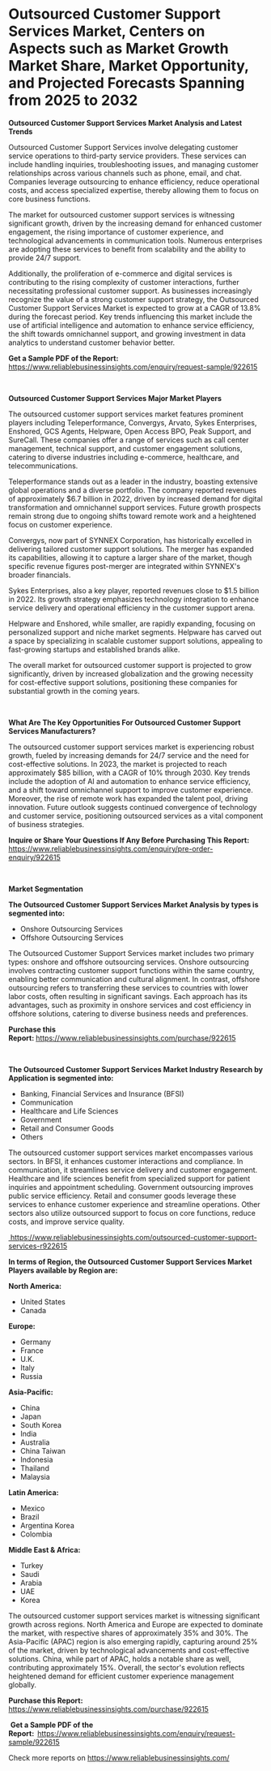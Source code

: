 <p><h1>Outsourced Customer Support Services Market, Centers on Aspects such as Market Growth Market Share, Market Opportunity, and Projected Forecasts Spanning from 2025 to 2032</h1></p><p><strong>Outsourced Customer Support Services Market Analysis and Latest Trends</strong></p>
<p><p>Outsourced Customer Support Services involve delegating customer service operations to third-party service providers. These services can include handling inquiries, troubleshooting issues, and managing customer relationships across various channels such as phone, email, and chat. Companies leverage outsourcing to enhance efficiency, reduce operational costs, and access specialized expertise, thereby allowing them to focus on core business functions.</p><p>The market for outsourced customer support services is witnessing significant growth, driven by the increasing demand for enhanced customer engagement, the rising importance of customer experience, and technological advancements in communication tools. Numerous enterprises are adopting these services to benefit from scalability and the ability to provide 24/7 support. </p><p>Additionally, the proliferation of e-commerce and digital services is contributing to the rising complexity of customer interactions, further necessitating professional customer support. As businesses increasingly recognize the value of a strong customer support strategy, the Outsourced Customer Support Services Market is expected to grow at a CAGR of 13.8% during the forecast period. Key trends influencing this market include the use of artificial intelligence and automation to enhance service efficiency, the shift towards omnichannel support, and growing investment in data analytics to understand customer behavior better.</p></p>
<p><strong>Get a Sample PDF of the Report:&nbsp;</strong> <a href="https://www.reliablebusinessinsights.com/enquiry/request-sample/922615?utm_campaign=2208&utm_medium=2&utm_source=Github&utm_content=ia&utm_term=07032025&utm_id=outsourced-customer-support-services">https://www.reliablebusinessinsights.com/enquiry/request-sample/922615</a></p>
<p>&nbsp;</p>
<p><strong>Outsourced Customer Support Services Major Market Players</strong></p>
<p><p>The outsourced customer support services market features prominent players including Teleperformance, Convergys, Arvato, Sykes Enterprises, Enshored, GCS Agents, Helpware, Open Access BPO, Peak Support, and SureCall. These companies offer a range of services such as call center management, technical support, and customer engagement solutions, catering to diverse industries including e-commerce, healthcare, and telecommunications.</p><p>Teleperformance stands out as a leader in the industry, boasting extensive global operations and a diverse portfolio. The company reported revenues of approximately $6.7 billion in 2022, driven by increased demand for digital transformation and omnichannel support services. Future growth prospects remain strong due to ongoing shifts toward remote work and a heightened focus on customer experience.</p><p>Convergys, now part of SYNNEX Corporation, has historically excelled in delivering tailored customer support solutions. The merger has expanded its capabilities, allowing it to capture a larger share of the market, though specific revenue figures post-merger are integrated within SYNNEX's broader financials.</p><p>Sykes Enterprises, also a key player, reported revenues close to $1.5 billion in 2022. Its growth strategy emphasizes technology integration to enhance service delivery and operational efficiency in the customer support arena.</p><p>Helpware and Enshored, while smaller, are rapidly expanding, focusing on personalized support and niche market segments. Helpware has carved out a space by specializing in scalable customer support solutions, appealing to fast-growing startups and established brands alike.</p><p>The overall market for outsourced customer support is projected to grow significantly, driven by increased globalization and the growing necessity for cost-effective support solutions, positioning these companies for substantial growth in the coming years.</p></p>
<p>&nbsp;</p>
<p><strong>What Are The Key Opportunities For Outsourced Customer Support Services Manufacturers?</strong></p>
<p><p>The outsourced customer support services market is experiencing robust growth, fueled by increasing demands for 24/7 service and the need for cost-effective solutions. In 2023, the market is projected to reach approximately $85 billion, with a CAGR of 10% through 2030. Key trends include the adoption of AI and automation to enhance service efficiency, and a shift toward omnichannel support to improve customer experience. Moreover, the rise of remote work has expanded the talent pool, driving innovation. Future outlook suggests continued convergence of technology and customer service, positioning outsourced services as a vital component of business strategies.</p></p>
<p><strong>Inquire or Share Your Questions If Any Before Purchasing This Report:</strong> <a href="https://www.reliablebusinessinsights.com/enquiry/pre-order-enquiry/922615?utm_campaign=2208&utm_medium=2&utm_source=Github&utm_content=ia&utm_term=07032025&utm_id=outsourced-customer-support-services">https://www.reliablebusinessinsights.com/enquiry/pre-order-enquiry/922615</a></p>
<p>&nbsp;</p>
<p><strong>Market Segmentation</strong></p>
<p><strong>The Outsourced Customer Support Services Market Analysis by types is segmented into:</strong></p>
<p><ul><li>Onshore Outsourcing Services</li><li>Offshore Outsourcing Services</li></ul></p>
<p><p>The Outsourced Customer Support Services market includes two primary types: onshore and offshore outsourcing services. Onshore outsourcing involves contracting customer support functions within the same country, enabling better communication and cultural alignment. In contrast, offshore outsourcing refers to transferring these services to countries with lower labor costs, often resulting in significant savings. Each approach has its advantages, such as proximity in onshore services and cost efficiency in offshore solutions, catering to diverse business needs and preferences.</p></p>
<p><strong>Purchase this Report:&nbsp;</strong><a href="https://www.reliablebusinessinsights.com/purchase/922615?utm_campaign=2208&utm_medium=2&utm_source=Github&utm_content=ia&utm_term=07032025&utm_id=outsourced-customer-support-services">https://www.reliablebusinessinsights.com/purchase/922615</a></p>
<p>&nbsp;</p>
<p><strong>The Outsourced Customer Support Services Market Industry Research by Application is segmented into:</strong></p>
<p><ul><li>Banking, Financial Services and Insurance (BFSI)</li><li>Communication</li><li>Healthcare and Life Sciences</li><li>Government</li><li>Retail and Consumer Goods</li><li>Others</li></ul></p>
<p><p>The outsourced customer support services market encompasses various sectors. In BFSI, it enhances customer interactions and compliance. In communication, it streamlines service delivery and customer engagement. Healthcare and life sciences benefit from specialized support for patient inquiries and appointment scheduling. Government outsourcing improves public service efficiency. Retail and consumer goods leverage these services to enhance customer experience and streamline operations. Other sectors also utilize outsourced support to focus on core functions, reduce costs, and improve service quality.</p></p>
<p><a href="https://www.reliablebusinessinsights.com/outsourced-customer-support-services-r922615?utm_campaign=2208&utm_medium=2&utm_source=Github&utm_content=ia&utm_term=07032025&utm_id=outsourced-customer-support-services">&nbsp;https://www.reliablebusinessinsights.com/outsourced-customer-support-services-r922615</a></p>
<p><strong>In terms of Region, the Outsourced Customer Support Services Market Players available by Region are:</strong></p>
<p>
    <p> <strong> North America: </strong>
        <ul>
            <li>United States</li>
            <li>Canada</li>
        </ul>
        </p> 
    <p> <strong> Europe: </strong>
        <ul>
            <li>Germany</li>
            <li>France</li>
            <li>U.K.</li>
            <li>Italy</li>
            <li>Russia</li>
        </ul>
        </p> 
    <p> <strong> Asia-Pacific: </strong>
        <ul>
            <li>China</li>
            <li>Japan</li>
            <li>South Korea</li>
            <li>India</li>
            <li>Australia</li>
            <li>China Taiwan</li>
            <li>Indonesia</li>
            <li>Thailand</li>
            <li>Malaysia</li>
        </ul>
        </p> 
    <p> <strong> Latin America: </strong>
        <ul>
            <li>Mexico</li>
            <li>Brazil</li>
            <li>Argentina Korea</li>
            <li>Colombia</li>
        </ul>
        </p> 
    <p> <strong> Middle East & Africa: </strong>
        <ul>
            <li>Turkey</li>
            <li>Saudi</li>
            <li>Arabia</li>
            <li>UAE</li>
            <li>Korea</li>
        </ul>
    </p>
    </p>
<p><p>The outsourced customer support services market is witnessing significant growth across regions. North America and Europe are expected to dominate the market, with respective shares of approximately 35% and 30%. The Asia-Pacific (APAC) region is also emerging rapidly, capturing around 25% of the market, driven by technological advancements and cost-effective solutions. China, while part of APAC, holds a notable share as well, contributing approximately 15%. Overall, the sector's evolution reflects heightened demand for efficient customer experience management globally.</p></p>
<p><strong>Purchase this Report: </strong><a href="https://www.reliablebusinessinsights.com/purchase/922615?utm_campaign=2208&utm_medium=2&utm_source=Github&utm_content=ia&utm_term=07032025&utm_id=outsourced-customer-support-services">https://www.reliablebusinessinsights.com/purchase/922615</a></p>
<p>&nbsp;<strong>Get a Sample PDF of the Report:&nbsp;&nbsp;</strong><a href="https://www.reliablebusinessinsights.com/enquiry/request-sample/922615?utm_campaign=2208&utm_medium=2&utm_source=Github&utm_content=ia&utm_term=07032025&utm_id=outsourced-customer-support-services">https://www.reliablebusinessinsights.com/enquiry/request-sample/922615</a></p>
<p><strong></strong></p>
<p>Check more reports on <a href="https://www.reliablebusinessinsights.com/?utm_campaign=2208&utm_medium=2&utm_source=Github&utm_content=ia&utm_term=07032025&utm_id=outsourced-customer-support-services">https://www.reliablebusinessinsights.com/</a></p>